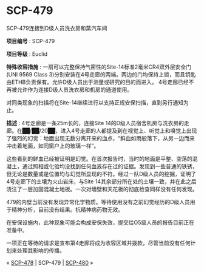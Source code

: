 # SCP-479
                        




SCP-479连接到D级人员洗衣房和蒸汽车间



**项目编号** : SCP-479

**项目等级** : Euclid

**特殊收容措施** : 一扇可以完整保持气密性的Site-14标准2毫米CR4双外层安全门(UNI 9569 Class 3)分别安装在4号走廊的两端。两边的门均保持上锁，而且钥匙由ETHB负责保有。允许D级人员出于测量或研究的目的而进入。 4号走廊已经不再被允许作为连接D级人员洗衣房和机房的通道使用。

对同类现象的扫描将在Site-14继续进行以支持正规安保扫描，直到另行通知为止。

**描述** : 4号走廊是一条25m长的，连接Site 14的D级人员宿舍机房与洗衣房的走廊。在██/██/20██，进入4号走廊的人都提及到在视觉上、听觉上和嗅觉上出现了强烈的幻觉：地面出现无数分离开来的血点，“鲜血如雨般落下，从另一边而来冲击着地面，如同窗户上的玻璃一样”。

这些看到的鲜血已经被证明是幻觉。在首次报告时，当时的地面是平整、空荡的混凝土，通过照相或化验均没找到任何血液存在过的证据。发现到一些普通的铁锈，但无论是数量或是位置均与幻觉所显现的不符。经过一队D级人员的挖掘，证明了4号走廊下的土壤为火山岩床，与Site 14其余部分所在处的土壤一致，并在此之后浇注了一层加固混凝土地板。一次对墙壁和天花板的彻底检查同样没有任何发现。

479的内壁当前没有发现异常化学物质。等待使用没有之前幻觉经历的D级人员用于精神分析，目前没有结果。抗精神病药物无效。

在安保设施内，此种现象可能会构成安保失效，提交给O5级人员的报告目前正在准备中。

一项正在等待的请求是宣布第4走廊将成为收容区域并拨款，尽管当前没有任何计划来处理其影响的传播。



« [SCP-478](/scp-478) | SCP-479 | [SCP-480](/scp-480) »





                    